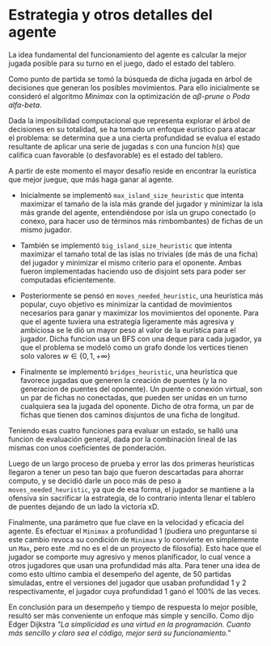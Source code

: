 # Estrategia y otros detalles del agente

La idea fundamental del funcionamiento del agente es calcular la mejor jugada posible para su turno en el juego, dado el estado del tablero.

Como punto de partida se tomó la búsqueda de dicha jugada en árbol de decisiones que generan los posibles movimientos. Para ello inicialmente se consideró el algoritmo _Minimax_ con la optimización de *$\alpha \beta$-prune* o _Poda alfa-beta_.

Dada la imposibilidad computacional que representa explorar el árbol de decisiones en su totalidad, se ha tomado un enfoque eurístico para atacar el problema: se determina que a una cierta profundidad se evalua el estado resultante de aplicar una serie de jugadas $s$ con una funcion $h(s)$ que califica cuan favorable (o desfavorable) es el estado del tablero.

A partir de este momento el mayor desafío reside en encontrar la eurística que mejor juegue, que más haga ganar al agente. 

- Inicialmente se implementó `max_island_size_heuristic` que intenta maximizar el tamaño de la isla más grande del jugador y minimizar la isla más grande del agente, entendiéndose por isla un grupo conectado (o conexo, para hacer uso de términos más rimbombantes) de fichas de un mismo jugador. 
- También se implementó `big_island_size_heuristic` que intenta maximizar el tamaño total de las islas no triviales (de más de una ficha) del jugador y minimizar el mismo criterio para el oponente. Ambas fueron implementadas haciendo uso de disjoint sets para poder ser computadas eficientemente.

- Posteriormente se pensó en `moves_needed_heuristic`, una heurística más popular, cuyo objetivo es minimizar la cantidad de movimientos necesarios para ganar y maximizar los movimientos del oponente. Para que el agente tuviera una estrategía ligeramente más agresiva y ambiciosa se le dió un mayor peso al valor de la eurística para el jugador. Dicha funcion usa un BFS con una deque para cada jugador, ya que el problema se modeló como un grafo donde los vertices tienen solo valores $w \in \{0, 1, + \infty \}$

- Finalmente se implementó `bridges_heuristic`, una heurística que favorece jugadas que generen la creación de puentes (y la no generacion de puentes del oponente). Un puente o conexión virtual, son un par de fichas no conectadas, que pueden ser unidas en un turno cualquiera sea la jugada del oponente. Dicho de otra forma, un par de fichas que tienen dos caminos disjuntos de una ficha de longitud.

Teniendo esas cuatro funciones para evaluar un estado, se halló una funcion de evaluación general, dada por la combinación lineal de las mismas con unos coeficientes de ponderación.

Luego de un largo proceso de prueba y error las dos primeras heurísticas llegaron a tener un peso tan bajo que fueron descartadas para ahorrar computo, y se decidió darle un poco más de peso a `moves_needed_heuristic`, ya que de esa forma, el jugador se mantiene a la ofensiva sin sacrificar la estrategia, de lo contrario intenta llenar el tablero de puentes dejando de un lado la victoria xD.

Finalmente, una parámetro que fue clave en la velocidad y eficacia del agente. Es efectuar el `Minimax` a profundidad $1$ (pudiera uno preguntarse si este cambio revoca su condición de `Minimax` y lo convierte en simplemente un `Max`, pero este .md no es el de un proyecto de filosofía). Esto hace que el jugador se comporte muy agresivo y menos planificador, lo cual vence a otros jugadores que usan una profundidad más alta. Para tener una idea de como esto ultimo cambia el desempeño del agente, de 50 partidas simuladas, entre el versiones del jugador que usaban profundidad 1 y 2 respectivamente, el jugador cuya profundidad 1 ganó el 100% de las veces. 

En conclusión para un desempeño y tiempo de respuesta lo mejor posible, resultó ser más conveniente un enfoque más simple y sencillo. Como dijo Edger Dijkstra *"La simplicidad es una virtud en la programación. Cuanto más sencillo y claro sea el código, mejor será su funcionamiento."*
